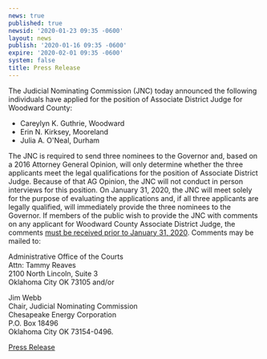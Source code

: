 ```yaml
---
news: true
published: true
newsid: '2020-01-23 09:35 -0600'
layout: news
publish: '2020-01-16 09:35 -0600'
expire: '2020-02-01 09:35 -0600'
system: false
title: Press Release
---
```

The Judicial Nominating Commission (JNC) today announced the following individuals have applied for the position of Associate District Judge for Woodward County:

- Careylyn K. Guthrie, Woodward
- Erin N. Kirksey, Mooreland
- Julia A. O'Neal, Durham

The JNC is required to send three nominees to the Governor and, based on a 2016 Attorney General Opinion, will only determine whether the three applicants meet the legal qualifications for the position of Associate District Judge. Because of that AG Opinion, the JNC will not conduct in person interviews for this position.
On January 31, 2020, the JNC will meet solely for the purpose of evaluating the applications and, if all three applicants are legally qualified, will immediately provide the three nominees to the Governor. If members of the public wish to provide the JNC with comments on any applicant for Woodward County Associate District Judge, the comments <u>must be received prior to January 31, 2020</u>. Comments may be mailed to:

Administrative Office of the Courts  
Attn: Tammy Reaves  
2100 North Lincoln, Suite 3  
Oklahoma City OK 73105 and/or

Jim Webb  
Chair, Judicial Nominating Commission  
Chesapeake Energy Corporation  
P.O. Box 18496  
Oklahoma City OK 73154-0496.

[Press Release](http://www.oscn.net/images/news/jnc-press-release-woodward-county.pdf)